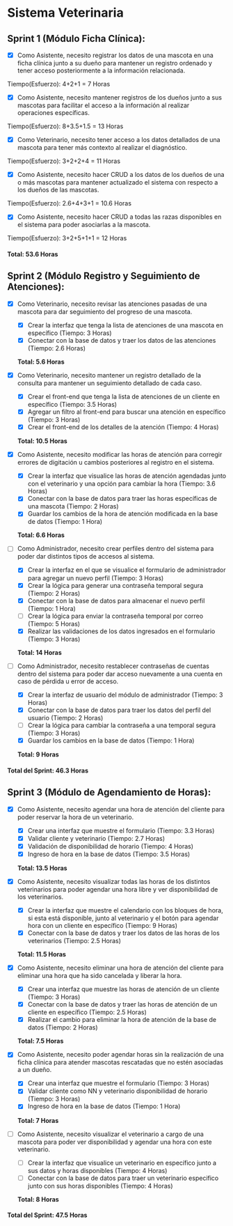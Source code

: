 # Sistema Veterinaria

## Sprint 1 (Módulo Ficha Clínica):

- [x] Como Asistente, necesito registrar los datos de una mascota en una ficha clínica junto a su dueño para mantener un registro ordenado y tener acceso posteriormente a la información relacionada.

Tiempo(Esfuerzo): 4+2+1 = 7 Horas

- [x] Como Asistente, necesito mantener registros de los dueños junto a sus mascotas para facilitar el acceso a la información al realizar operaciones específicas.

Tiempo(Esfuerzo): 8+3.5+1.5 = 13 Horas

- [x] Como Veterinario, necesito tener acceso a los datos detallados de una mascota para tener más contexto al realizar el diagnóstico.

Tiempo(Esfuerzo): 3+2+2+4 = 11 Horas

- [x] Como Asistente, necesito hacer CRUD a los datos de los dueños de una o más mascotas para mantener actualizado el sistema con respecto a los dueños de las mascotas.

Tiempo(Esfuerzo): 2.6+4+3+1 = 10.6 Horas

- [x] Como Asistente, necesito hacer CRUD a todas las razas disponibles en el sistema para poder asociarlas a la mascota.

Tiempo(Esfuerzo): 3+2+5+1+1 = 12 Horas

#### Total: 53.6 Horas

## Sprint 2 (Módulo Registro y Seguimiento de Atenciones):

- [x] Como Veterinario, necesito revisar las atenciones pasadas de una mascota para dar seguimiento del progreso de una mascota.

  - [x] Crear la interfaz que tenga la lista de atenciones de una mascota en específico (Tiempo: 3 Horas)
  - [x] Conectar con la base de datos y traer los datos de las atenciones (Tiempo: 2.6 Horas)

  **Total: 5.6 Horas**

- [x] Como Veterinario, necesito mantener un registro detallado de la consulta para mantener un seguimiento detallado de cada caso.

  - [x] Crear el front-end que tenga la lista de atenciones de un cliente en específico (Tiempo: 3.5 Horas)
  - [x] Agregar un filtro al front-end para buscar una atención en específico (Tiempo: 3 Horas)
  - [x] Crear el front-end de los detalles de la atención (Tiempo: 4 Horas)

  **Total: 10.5 Horas**

- [x] Como Asistente, necesito modificar las horas de atención para corregir errores de digitación u cambios posteriores al registro en el sistema.

  - [x] Crear la interfaz que visualice las horas de atención agendadas junto con el veterinario y una opción para cambiar la hora (Tiempo: 3.6 Horas)
  - [x] Conectar con la base de datos para traer las horas específicas de una mascota (Tiempo: 2 Horas)
  - [x] Guardar los cambios de la hora de atención modificada en la base de datos (Tiempo: 1 Hora)

  **Total: 6.6 Horas**

- [ ] Como Administrador, necesito crear perfiles dentro del sistema para poder dar distintos tipos de accesos al sistema.

  - [x] Crear la interfaz en el que se visualice el formulario de administrador para agregar un nuevo perfil (Tiempo: 3 Horas)
  - [x] Crear la lógica para generar una contraseña temporal segura (Tiempo: 2 Horas)
  - [x] Conectar con la base de datos para almacenar el nuevo perfil (Tiempo: 1 Hora)
  - [ ] Crear la lógica para enviar la contraseña temporal por correo (Tiempo: 5 Horas)
  - [x] Realizar las validaciones de los datos ingresados en el formulario (Tiempo: 3 Horas)

  **Total: 14 Horas**

- [ ] Como Administrador, necesito restablecer contraseñas de cuentas dentro del sistema para poder dar acceso nuevamente a una cuenta en caso de pérdida u error de acceso.

  - [x] Crear la interfaz de usuario del módulo de administrador (Tiempo: 3 Horas)
  - [x] Conectar con la base de datos para traer los datos del perfil del usuario (Tiempo: 2 Horas)
  - [ ] Crear la lógica para cambiar la contraseña a una temporal segura (Tiempo: 3 Horas)
  - [x] Guardar los cambios en la base de datos (Tiempo: 1 Hora)

  **Total: 9 Horas**

#### Total del Sprint: 46.3 Horas

## Sprint 3 (Módulo de Agendamiento de Horas):

- [x] Como Asistente, necesito agendar una hora de atención del cliente para poder reservar la hora de un veterinario.

  - [x] Crear una interfaz que muestre el formulario (Tiempo: 3.3 Horas)
  - [x] Validar cliente y veterinario (Tiempo: 2.7 Horas)
  - [x] Validación de disponibilidad de horario (Tiempo: 4 Horas)
  - [x] Ingreso de hora en la base de datos (Tiempo: 3.5 Horas)

  **Total: 13.5 Horas**

- [x] Como Asistente, necesito visualizar todas las horas de los distintos veterinarios para poder agendar una hora libre y ver disponibilidad de los veterinarios.

  - [x] Crear la interfaz que muestre el calendario con los bloques de hora, si esta está disponible, junto al veterinario y el botón para agendar hora con un cliente en específico (Tiempo: 9 Horas)
  - [x] Conectar con la base de datos y traer los datos de las horas de los veterinarios (Tiempo: 2.5 Horas)

  **Total: 11.5 Horas**

- [x] Como Asistente, necesito eliminar una hora de atención del cliente para eliminar una hora que ha sido cancelada y liberar la hora.

  - [x] Crear una interfaz que muestre las horas de atención de un cliente (Tiempo: 3 Horas)
  - [x] Conectar con la base de datos y traer las horas de atención de un cliente en específico (Tiempo: 2.5 Horas)
  - [x] Realizar el cambio para eliminar la hora de atención de la base de datos (Tiempo: 2 Horas)

  **Total: 7.5 Horas**

- [x] Como Asistente, necesito poder agendar horas sin la realización de una ficha clínica para atender mascotas rescatadas que no estén asociadas a un dueño.

  - [x] Crear una interfaz que muestre el formulario (Tiempo: 3 Horas)
  - [x] Validar cliente como NN y veterinario disponibilidad de horario (Tiempo: 3 Horas)
  - [x] Ingreso de hora en la base de datos (Tiempo: 1 Hora)

  **Total: 7 Horas**

- [ ] Como Asistente, necesito visualizar el veterinario a cargo de una mascota para poder ver disponibilidad y agendar una hora con este veterinario.

  - [ ] Crear la interfaz que visualice un veterinario en específico junto a sus datos y horas disponibles (Tiempo: 4 Horas)
  - [ ] Conectar con la base de datos para traer un veterinario especifico junto con sus horas disponibles (Tiempo: 4 Horas)

  **Total: 8 Horas**

#### Total del Sprint: 47.5 Horas
